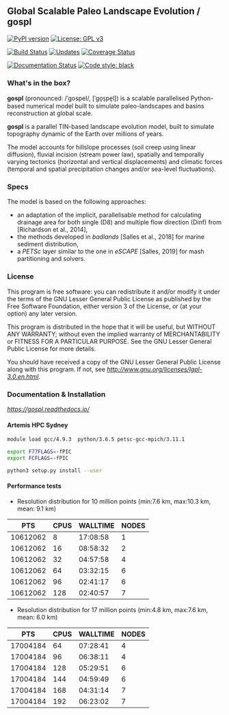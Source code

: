 ## Global Scalable Paleo Landscape Evolution  / gospl


[![PyPI version](https://badge.fury.io/py/gospl.svg)](https://pypi.org/project/gospl) [![License: GPL v3](https://img.shields.io/badge/License-GPLv3-blue.svg)](https://www.gnu.org/licenses/gpl-3.0)

[![Build Status](https://travis-ci.org/Geodels/gospl.svg?branch=master)](https://travis-ci.org/Geodels/gospl) [![Updates](https://pyup.io/repos/github/Geodels/gospl/shield.svg)](https://pyup.io/repos/github/Geodels/gospl/) [![Coverage Status](https://coveralls.io/repos/github/Geodels/gospl/badge.svg?branch=master)](https://coveralls.io/github/Geodels/gospl?branch=master)

[![Documentation Status](https://readthedocs.org/projects/gospl/badge/?version=latest)](https://gospl.readthedocs.io/en/latest/?badge=latest)
[![Code style: black](https://img.shields.io/badge/code%20style-black-000000.svg)](https://github.com/psf/black)


### What's in the box?

**gospl** (pronounced: /ˈɡospel/, [ˈɡo̞s̠pe̞l]) is a scalable parallelised Python-based numerical model built to simulate paleo-landscapes and basins reconstruction at global scale.


**gospl** is a parallel TIN-based landscape evolution model, built to simulate topography dynamic of the Earth over millions of years.

The model accounts for hillslope processes (soil creep using linear diffusion), fluvial incision (stream power law), spatially and temporally varying tectonics (horizontal and vertical displacements) and climatic forces (temporal and spatial precipitation changes and/or sea-level fluctuations).


### Specs


The model is based on the following approaches:

+ an adaptation of the implicit, parallelisable method for calculating drainage area for both single (D8) and multiple flow direction (Dinf) from [Richardson et al., 2014],
+ the methods developed in _badlands_ [Salles et al., 2018] for marine sediment distribution,
+ a _PETSc_ layer similar to the one in _eSCAPE_ [Salles, 2019] for mash partitioning and solvers.


### License

This program is free software: you can redistribute it and/or modify it under the terms of the GNU Lesser General Public License as published by the Free Software Foundation, either version 3 of the License, or (at your option) any later version.

This program is distributed in the hope that it will be useful, but WITHOUT ANY WARRANTY; without even the implied warranty of MERCHANTABILITY or FITNESS FOR A PARTICULAR PURPOSE. See the GNU Lesser General Public License for more details.

You should have received a copy of the GNU Lesser General Public License along with this program. If not, see _http://www.gnu.org/licenses/lgpl-3.0.en.html_.

### Documentation & Installation

_https://gospl.readthedocs.io/_


#### Artemis HPC Sydney

```bash
module load gcc/4.9.3  python/3.6.5 petsc-gcc-mpich/3.11.1

export F77FLAGS=-fPIC
export FCFLAGS=-fPIC

python3 setup.py install --user
```

#### Performance tests

+ Resolution distribution for 10 million points (min:7.6 km, max:10.3 km, mean: 9.1 km)

| PTS | CPUS | WALLTIME | NODES |
| --- | --- | --- | --- |
| 10612062 | 8 | 17:08:58 | 1 |
| 10612062 | 16 | 08:58:32 | 2 |
| 10612062 | 32 | 04:57:58 | 4 |
| 10612062 | 64 | 03:32:15 | 6 |
| 10612062 | 96 | 02:41:17 | 6 |
| 10612062 | 128 | 02:40:57 | 7 |

+ Resolution distribution for 17 million points (min:4.8 km, max:7.6 km, mean: 6.0 km)

| PTS | CPUS | WALLTIME | NODES |
| --- | --- | --- | --- |
| 17004184 | 64 | 07:28:41 | 4 |
| 17004184 | 96 | 06:38:11 | 4 |
| 17004184 | 128 | 05:29:51 | 6 |
| 17004184 | 144 | 04:59:49 | 6 |
| 17004184 | 168 | 04:31:14 | 7 |
| 17004184 | 192 | 06:23:02 | 7 |
